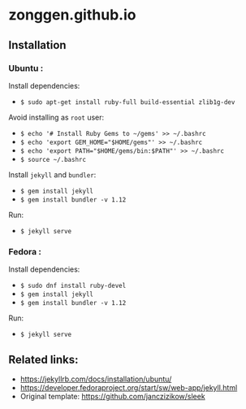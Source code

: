 # zonggen.github.io

## Installation 
 ### Ubuntu :
 Install dependencies:
 - `$ sudo apt-get install ruby-full build-essential zlib1g-dev`
 
 Avoid installing as `root` user:
 - `$ echo '# Install Ruby Gems to ~/gems' >> ~/.bashrc`
 - `$ echo 'export GEM_HOME="$HOME/gems"' >> ~/.bashrc`
 - `$ echo 'export PATH="$HOME/gems/bin:$PATH"' >> ~/.bashrc`
 - `$ source ~/.bashrc`

 Install `jekyll` and `bundler`:
 - `$ gem install jekyll`
 - `$ gem install bundler -v 1.12`
 
 Run:
 - `$ jekyll serve`
 
 ### Fedora :
 Install dependencies:
 - `$ sudo dnf install ruby-devel`
 - `$ gem install jekyll`
 - `$ gem install bundler -v 1.12`
 
 Run:
 - `$ jekyll serve`

## Related links:
- https://jekyllrb.com/docs/installation/ubuntu/
- https://developer.fedoraproject.org/start/sw/web-app/jekyll.html
- Original template: https://github.com/janczizikow/sleek
